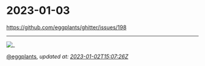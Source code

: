# 2023-01-03

<https://github.com/eggplants/ghitter/issues/198>

---

![_](https://github.githubassets.com/images/mona-loading-default.gif)

[@eggplants](https://github.com/eggplants), *updated at: [2023-01-02T15:07:26Z](https://github.com/eggplants/ghitter/issues/198#issue-1516489655)*

